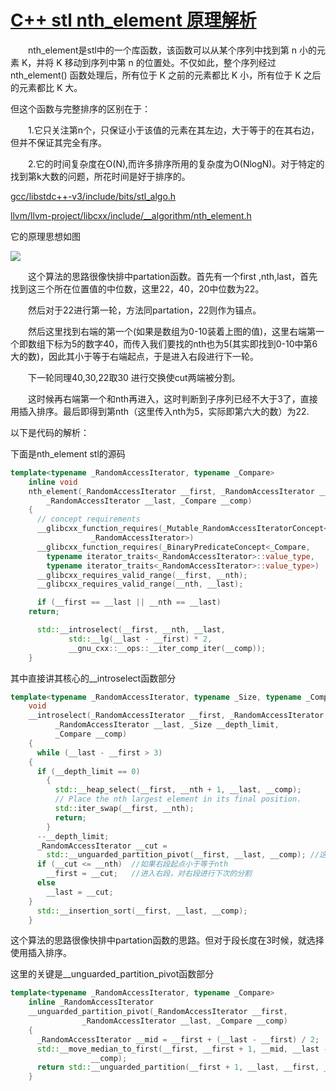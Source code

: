 # [C++ stl nth\_element 原理解析](https://www.cnblogs.com/zzzlight/p/14298223.html)

　　nth\_element是stl中的一个库函数，该函数可以从某个序列中找到第 n 小的元素 K，并将 K 移动到序列中第 n 的位置处。不仅如此，整个序列经过 nth\_element() 函数处理后，所有位于 K 之前的元素都比 K 小，所有位于 K 之后的元素都比 K 大。

但这个函数与完整排序的区别在于：

　　1.它只关注第n个，只保证小于该值的元素在其左边，大于等于的在其右边，但并不保证其完全有序。

　　2.它的时间复杂度在O(N),而许多排序所用的复杂度为O(NlogN)。对于特定的找到第k大数的问题，所花时间是好于排序的。

[gcc\/libstdc++-v3\/include/bits\/stl_algo.h](https://github.com/gcc-mirror/gcc/blob/d9375e490072d1aae73a93949aa158fcd2a27018/libstdc++-v3/include/bits/stl_algo.h#L1966)

[llvm\/llvm-project/libcxx/include/__algorithm/nth_element.h](https://github.com/llvm/llvm-project/blob/ed2d3644abee9535eb07333beb1562a651001281/libcxx/include/__algorithm/nth_element.h#L46)


它的原理思想如图

![](images/1808333-20210119153119825-1100010409.png)

　　这个算法的思路很像快排中partation函数。首先有一个first ,nth,last，首先找到这三个所在位置值的中位数，这里22，40，20中位数为22。

　　然后对于22进行第一轮，方法同partation，22则作为锚点。

　　然后这里找到右端的第一个(如果是数组为0-10装着上图的值)，这里右端第一个即数组下标为5的数字40，而传入我们要找的nth也为5(其实即找到0-10中第6大的数)，因此其小于等于右端起点，于是进入右段进行下一轮。

　　下一轮同理40,30,22取30 进行交换使cut两端被分割。

　　这时候再右端第一个和nth再进入，这时判断到子序列已经不大于3了，直接用插入排序。最后即得到第nth（这里传入nth为5，实际即第六大的数）为22.

以下是代码的解析：

下面是nth\_element stl的源码

```cpp
template<typename _RandomAccessIterator, typename _Compare>
    inline void
    nth_element(_RandomAccessIterator __first, _RandomAccessIterator __nth,
        _RandomAccessIterator __last, _Compare __comp)
    {
      // concept requirements
      __glibcxx_function_requires(_Mutable_RandomAccessIteratorConcept<
                  _RandomAccessIterator>)
      __glibcxx_function_requires(_BinaryPredicateConcept<_Compare,
        typename iterator_traits<_RandomAccessIterator>::value_type,
        typename iterator_traits<_RandomAccessIterator>::value_type>)
      __glibcxx_requires_valid_range(__first, __nth);
      __glibcxx_requires_valid_range(__nth, __last);

      if (__first == __last || __nth == __last)
    return;

      std::__introselect(__first, __nth, __last,
             std::__lg(__last - __first) * 2,
             __gnu_cxx::__ops::__iter_comp_iter(__comp));
    }

```

其中直接讲其核心的\_\_introselect函数部分

```cpp
template<typename _RandomAccessIterator, typename _Size, typename _Compare>
    void
    __introselect(_RandomAccessIterator __first, _RandomAccessIterator __nth,
          _RandomAccessIterator __last, _Size __depth_limit,
          _Compare __comp)
    {
      while (__last - __first > 3)
    {
      if (__depth_limit == 0)
        {
          std::__heap_select(__first, __nth + 1, __last, __comp);
          // Place the nth largest element in its final position.
          std::iter_swap(__first, __nth);
          return;
        }
      --__depth_limit;                                               
      _RandomAccessIterator __cut =      
        std::__unguarded_partition_pivot(__first, __last, __comp); //这里函数返回的是分割后右段的第一个元素。后面会详细讲解一下这个的功能
      if (__cut <= __nth)  //如果右段起点小于等于nth 
        __first = __cut;   //进入右段，对右段进行下次的分割
      else
        __last = __cut;
    }
      std::__insertion_sort(__first, __last, __comp);
    }
```


这个算法的思路很像快排中partation函数的思路。但对于段长度在3时候，就选择使用插入排序。

这里的关键是\_\_unguarded\_partition\_pivot函数部分

```cpp
template<typename _RandomAccessIterator, typename _Compare>
    inline _RandomAccessIterator
    __unguarded_partition_pivot(_RandomAccessIterator __first,
                _RandomAccessIterator __last, _Compare __comp)
    {
      _RandomAccessIterator __mid = __first + (__last - __first) / 2;  
      std::__move_median_to_first(__first, __first + 1, __mid, __last - 1,    //对first last mid排序找到中位值
                  __comp);                                                    //这里的中位值即下面的pivot点
      return std::__unguarded_partition(__first + 1, __last, __first, __comp);  //这里即实现了对于类似快排若左边大于pivot则与右边小于pivot的交换
    }                                                                           //并返回的是右端第一个
```
